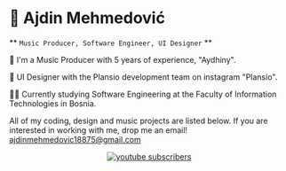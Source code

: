 # 👾 Ajdin Mehmedović

** `Music Producer, Software Engineer, UI Designer` **

🎼 I'm a Music Producer with 5 years of experience, "Aydhiny".

🧩 UI Designer with the Plansio development team on instagram "Plansio".

👩‍💻 Currently studying Software Engineering at the Faculty of Information Technologies in Bosnia.

All of my coding, design and music projects are listed below. If you are interested in working with me, drop me an email! ajdinmehmedovic18875@gmail.com

<!-- Social badges section -->
<!-- Badges with custom icons - https://github.com/DenverCoder1/custom-icon-badges -->
<!-- View counter - https://github.com/DenverCoder1/Simple-View-Counter -->
<p align="center">
  <a href="https://www.youtube.com/channel/UC7msYCghBFyD6taedhZCvnA?sub_confirmation=1">
    <img alt="youtube subscribers" title="Subscribe to my YouTube channel" src="https://freshidea.com/jonah/app/youtube-stats-badges/subscribers-badge.php"/></a>
  <a href="https://www.youtube.com/channel/UC7msYCghBFyD6taedhZCvnA">
</p>
